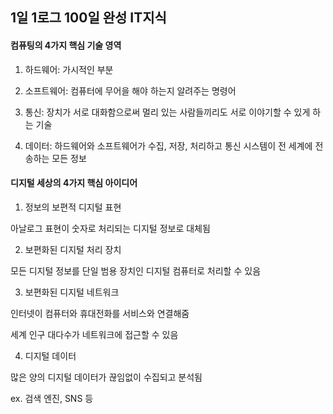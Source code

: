 ## 1일 1로그 100일 완성 IT지식

#### 컴퓨팅의 4가지 핵심 기술 영역

1. 하드웨어: 가시적인 부분

2. 소프트웨어: 컴퓨터에 무어을 해야 하는지 알려주는 명령어

3. 통신: 장치가 서로 대화함으로써 멀리 있는 사람들끼리도 서로 이야기할 수 있게 하는 기술

4. 데이터: 하드웨어와 소프트웨어가 수집, 저장, 처리하고 통신 시스템이 전 세계에 전송하는 모든 정보

#### 디지털 세상의 4가지 핵심 아이디어

1. 정보의 보편적 디지털 표현

아날로그 표현이 숫자로 처리되는 디지털 정보로 대체됨

2. 보편화된 디지털 처리 장치

모든 디지털 정보를 단일 범용 장치인 디지털 컴퓨터로 처리할 수 있음

3. 보편화된 디지털 네트워크

인터넷이 컴퓨터와 휴대전화를 서비스와 연결해줌

세계 인구 대다수가 네트워크에 접근할 수 있음

4. 디지털 데이터

많은 양의 디지털 데이터가 끊임없이 수집되고 분석됨

ex. 검색 엔진, SNS 등
